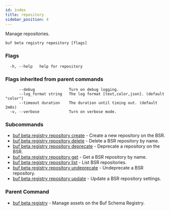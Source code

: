```yaml
---
id: index
title: repository
sidebar_position: 4
---
```

Manage repositories.

```
buf beta registry repository [flags]
```

### Flags

```
  -h, --help   help for repository
```

### Flags inherited from parent commands

```
      --debug               Turn on debug logging.
      --log_format string   The log format [text,color,json]. (default "color")
      --timeout duration    The duration until timing out. (default 2m0s)
  -v, --verbose             Turn on verbose mode.
```

### Subcommands

* [buf beta registry repository create](create.md)	 - Create a new repository on the BSR.
* [buf beta registry repository delete](delete.md)	 - Delete a BSR repository by name.
* [buf beta registry repository deprecate](deprecate.md)	 - Deprecate a repository on the BSR.
* [buf beta registry repository get](get.md)	 - Get a BSR repository by name.
* [buf beta registry repository list](list.md)	 - List BSR repositories.
* [buf beta registry repository undeprecate](undeprecate.md)	 - Undeprecate a BSR repository.
* [buf beta registry repository update](update.md)	 - Update a BSR repository settings.

### Parent Command

* [buf beta registry](index.md)	 - Manage assets on the Buf Schema Registry.
